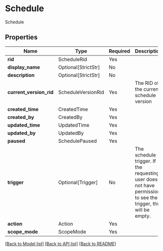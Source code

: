 # Schedule

Schedule

## Properties
| Name | Type | Required | Description |
| ------------ | ------------- | ------------- | ------------- |
**rid** | ScheduleRid | Yes |  |
**display_name** | Optional[StrictStr] | No |  |
**description** | Optional[StrictStr] | No |  |
**current_version_rid** | ScheduleVersionRid | Yes | The RID of the current schedule version |
**created_time** | CreatedTime | Yes |  |
**created_by** | CreatedBy | Yes |  |
**updated_time** | UpdatedTime | Yes |  |
**updated_by** | UpdatedBy | Yes |  |
**paused** | SchedulePaused | Yes |  |
**trigger** | Optional[Trigger] | No | The schedule trigger. If the requesting user does not have permission to see the trigger, this will be empty.  |
**action** | Action | Yes |  |
**scope_mode** | ScopeMode | Yes |  |


[[Back to Model list]](../../../README.md#models-v2-link) [[Back to API list]](../../../README.md#apis-v2-link) [[Back to README]](../../../README.md)
